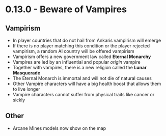 # 0.13.0 - Beware of Vampires

## Vampirism
- In player countries that do not hail from Ankaris vampirism will emerge
- If there is no player matching this condition or the player rejected vampirism, a random AI country will be offered vampirism
- Vampirism offers a new government law called **Eternal Monarchy**
- Vampires are led by an influential and popular *origin* vampire
- Together with vampires, there is a new religion called the **Lunar Masquerade**
- The Eternal Monarch is immortal and will not die of natural causes
- Other Vampire characters will have a big health boost that allows them to live longer
- Vampire characters cannot suffer from physical traits like cancer or sickly

## Other
- Arcane Mines models now show on the map